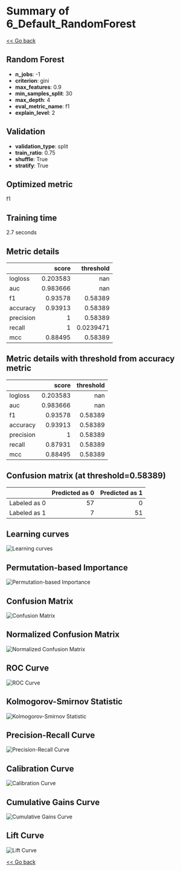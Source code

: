 # Summary of 6_Default_RandomForest

[<< Go back](../README.md)


## Random Forest
- **n_jobs**: -1
- **criterion**: gini
- **max_features**: 0.9
- **min_samples_split**: 30
- **max_depth**: 4
- **eval_metric_name**: f1
- **explain_level**: 2

## Validation
 - **validation_type**: split
 - **train_ratio**: 0.75
 - **shuffle**: True
 - **stratify**: True

## Optimized metric
f1

## Training time

2.7 seconds

## Metric details
|           |    score |   threshold |
|:----------|---------:|------------:|
| logloss   | 0.203583 | nan         |
| auc       | 0.983666 | nan         |
| f1        | 0.93578  |   0.58389   |
| accuracy  | 0.93913  |   0.58389   |
| precision | 1        |   0.58389   |
| recall    | 1        |   0.0239471 |
| mcc       | 0.88495  |   0.58389   |


## Metric details with threshold from accuracy metric
|           |    score |   threshold |
|:----------|---------:|------------:|
| logloss   | 0.203583 |   nan       |
| auc       | 0.983666 |   nan       |
| f1        | 0.93578  |     0.58389 |
| accuracy  | 0.93913  |     0.58389 |
| precision | 1        |     0.58389 |
| recall    | 0.87931  |     0.58389 |
| mcc       | 0.88495  |     0.58389 |


## Confusion matrix (at threshold=0.58389)
|              |   Predicted as 0 |   Predicted as 1 |
|:-------------|-----------------:|-----------------:|
| Labeled as 0 |               57 |                0 |
| Labeled as 1 |                7 |               51 |

## Learning curves
![Learning curves](learning_curves.png)

## Permutation-based Importance
![Permutation-based Importance](permutation_importance.png)
## Confusion Matrix

![Confusion Matrix](confusion_matrix.png)


## Normalized Confusion Matrix

![Normalized Confusion Matrix](confusion_matrix_normalized.png)


## ROC Curve

![ROC Curve](roc_curve.png)


## Kolmogorov-Smirnov Statistic

![Kolmogorov-Smirnov Statistic](ks_statistic.png)


## Precision-Recall Curve

![Precision-Recall Curve](precision_recall_curve.png)


## Calibration Curve

![Calibration Curve](calibration_curve_curve.png)


## Cumulative Gains Curve

![Cumulative Gains Curve](cumulative_gains_curve.png)


## Lift Curve

![Lift Curve](lift_curve.png)



[<< Go back](../README.md)

